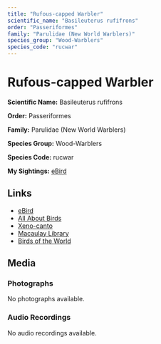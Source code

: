 ```yaml
---
title: "Rufous-capped Warbler"
scientific_name: "Basileuterus rufifrons"
order: "Passeriformes"
family: "Parulidae (New World Warblers)"
species_group: "Wood-Warblers"
species_code: "rucwar"
---
```


# Rufous-capped Warbler

**Scientific Name:** Basileuterus rufifrons

**Order:** Passeriformes

**Family:** Parulidae (New World Warblers)

**Species Group:** Wood-Warblers

**Species Code:** rucwar

**My Sightings:** [eBird](https://ebird.org/lifelist?r=world&time=life&spp=rucwar)

## Links
* [eBird](https://ebird.org/species/rucwar) 
* [All About Birds](https://www.allaboutbirds.org/guide/rucwar) 
* [Xeno-canto](https://www.xeno-canto.org/species/basileuterus-rufifrons) 
* [Macaulay Library](https://search.macaulaylibrary.org/catalog?taxonCode=rucwar&sort=rating_rank_desc)
* [Birds of the World](https://birdsoftheworld.org/bow/species/rucwar)

## Media
### Photographs
No photographs available.

### Audio Recordings
No audio recordings available.
